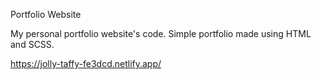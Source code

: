 Portfolio Website

My personal portfolio website's code.
Simple portfolio made using HTML and SCSS.

https://jolly-taffy-fe3dcd.netlify.app/
